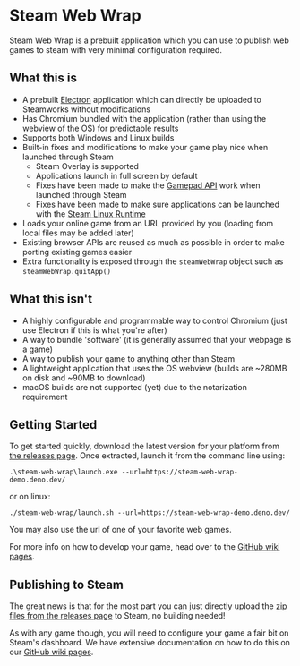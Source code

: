 # Steam Web Wrap

Steam Web Wrap is a prebuilt application which you can use to publish web games to steam with very minimal configuration required.

## What this is

- A prebuilt [Electron](https://www.electronjs.org/) application which can directly be uploaded to Steamworks without modifications
- Has Chromium bundled with the application (rather than using the webview of the OS) for predictable results
- Supports both Windows and Linux builds
- Built-in fixes and modifications to make your game play nice when launched through Steam
    - Steam Overlay is supported
    - Applications launch in full screen by default
    - Fixes have been made to make the [Gamepad API](https://developer.mozilla.org/en-US/docs/Web/API/Gamepad_API/Using_the_Gamepad_API) work when launched through Steam
    - Fixes have been made to make sure applications can be launched with the [Steam Linux Runtime](https://gitlab.steamos.cloud/steamrt/steam-runtime-tools/-/blob/main/docs/slr-for-game-developers.md)
- Loads your online game from an URL provided by you (loading from local files may be added later)
- Existing browser APIs are reused as much as possible in order to make porting existing games easier
- Extra functionality is exposed through the `steamWebWrap` object such as `steamWebWrap.quitApp()`

## What this isn't

- A highly configurable and programmable way to control Chromium (just use Electron if this is what you're after)
- A way to bundle 'software' (it is generally assumed that your webpage is a game)
- A way to publish your game to anything other than Steam
- A lightweight application that uses the OS webview (builds are ~280MB on disk and ~90MB to download)
- macOS builds are not supported (yet) due to the notarization requirement

## Getting Started

To get started quickly, download the latest version for your platform from [the releases page](https://github.com/Pelican-Party/steam-web-wrap/releases). Once extracted, launch it from the command line using:

```
.\steam-web-wrap\launch.exe --url=https://steam-web-wrap-demo.deno.dev/
```

or on linux:

```
./steam-web-wrap/launch.sh --url=https://steam-web-wrap-demo.deno.dev/
```

You may also use the url of one of your favorite web games.

For more info on how to develop your game, head over to the [GitHub wiki pages](https://github.com/Pelican-Party/steam-web-wrap/wiki/Usage).

## Publishing to Steam

The great news is that for the most part you can just directly upload the [zip files from the releases page](https://github.com/Pelican-Party/steam-web-wrap/releases/) to Steam, no building needed!

As with any game though, you will need to configure your game a fair bit on Steam's dashboard. We have extensive documentation on how to do this on our [GitHub wiki pages](https://github.com/Pelican-Party/steam-web-wrap/wiki/Uploading-to-Steam).
